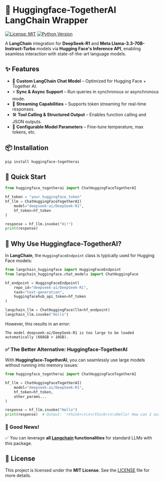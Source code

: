 # 🚀 Huggingface-TogetherAI LangChain Wrapper

[![License: MIT](https://img.shields.io/badge/License-MIT-yellow.svg)](https://opensource.org/licenses/MIT)
[![Python Version](https://img.shields.io/badge/python-3.11%2B-blue.svg)](https://www.python.org/)

A **LangChain** integration for **DeepSeek-R1** and **Meta Llama-3.3-70B-Instruct-Turbo** models via **Hugging Face's Inference API**, enabling seamless interaction with state-of-the-art language models.

## ✨ Features

- 🚀 **Custom LangChain Chat Model** – Optimized for Hugging Face + Together AI.
- ⚡ **Sync & Async Support** – Run queries in synchronous or asynchronous mode.
- 🌊 **Streaming Capabilities** – Supports token streaming for real-time responses.
- 🛠️ **Tool Calling & Structured Output** – Enables function calling and JSON outputs.
- 🔧 **Configurable Model Parameters** – Fine-tune temperature, max tokens, etc.

## 📦 Installation

```bash
pip install huggingface-togetherai 
```

## 🚀 Quick Start

```python
from huggingface_togetherai import ChatHuggingFaceTogetherAI

hf_token = "your_huggingface_token"
hf_llm = ChatHuggingFaceTogetherAI(
    model="deepseek-ai/DeepSeek-R1",
    hf_token=hf_token
)

response = hf_llm.invoke("Hi!")
print(response)
```

## 🤔 Why Use Huggingface-TogetherAI?

In **LangChain**, the `HuggingFaceEndpoint` class is typically used for Hugging Face models:

```python
from langchain_huggingface import HuggingFaceEndpoint
from langchain_huggingface.chat_models import ChatHuggingFace

hf_endpoint = HuggingFaceEndpoint(
    repo_id="deepseek-ai/DeepSeek-R1",
    task="text-generation",
    huggingfacehub_api_token=hf_token
)

langchain_llm = ChatHuggingFace(llm=hf_endpoint)
langchain_llm.invoke("Hello")
```

However, this results in an error:

```
The model deepseek-ai/DeepSeek-R1 is too large to be loaded automatically (688GB > 10GB).
```

### ✅ The Better Alternative: Huggingface-TogetherAI

With **Huggingface-TogetherAI**, you can seamlessly use large models without running into memory issues:

```python
from huggingface_togetherai import ChatHuggingFaceTogetherAI

hf_llm = ChatHuggingFaceTogetherAI(
    model="deepseek-ai/DeepSeek-R1",
    hf_token=hf_token,
    other_params...
)

response = hf_llm.invoke("Hello")
print(response)  # Output: '<think>\n\n</think>\n\nHello! How can I assist you today? 😊'
```

### 🎉 Good News!

✅ You can leverage **all [Langchain](https://www.langchain.com/) functionalities** for standard LLMs with this package.

## 📜 License

This project is licensed under the **MIT License**. See the [LICENSE](LICENSE) file for more details.

